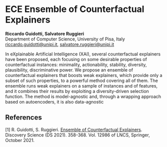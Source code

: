 # ECE Ensemble of Counterfactual Explainers
**Riccardo Guidotti, Salvatore Ruggieri**    
Department of Computer Science, University of Pisa, Italy  
riccardo.guidotti@unipi.it, salvatore.ruggieri@unipi.it

In eXplainable Artificial Intelligence (XAI), several counterfactual explainers have been proposed, each focusing on some desirable
properties of counterfactual instances: minimality, actionability, stability, diversity, plausibility, discriminative power. We propose an ensemble
of counterfactual explainers that boosts weak explainers, which provide only a subset of such properties, to a powerful method covering all of
them. The ensemble runs weak explainers on a sample of instances and of features, and it combines their results by exploiting a diversity-driven
selection function. The method is model-agnostic and, through a wrapping approach based on autoencoders, it is also data-agnostic


## References

[1] R. Guidotti, S. Ruggieri. [Ensemble of Counterfactual Explainers](http://pages.di.unipi.it/ruggieri/Papers/ds2021.pdf). Discovery Science (DS 2021). 358-368. Vol. 12986 of LNCS, Springer, October 2021.

